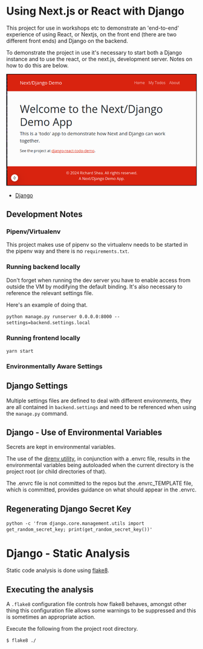 # Using Next.js or React with Django

This project for use in workshops etc to demonstrate an 'end-to-end' experience of using React, or Nextjs, on the front end (there are two different front ends) and Django on the backend.

To demonstrate the project in use it's necessary to start both a Django instance and to use the react, or the next.js, development server. Notes on how to do this are below.

![Screenshot of nextjs frontend.](doco_assets/README.md-assets/nextjs-home-splash.png)

- [Django](./README_DJANGO.md)

## Development Notes

### Pipenv/Virtualenv

This project makes use of pipenv so the virtualenv needs to be started in the pipenv way and there is no `requirements.txt`.


### Running backend locally 

Don't forget when running the dev server you have to enable access from outside the VM by modifying the default binding. It's also necessary to reference the relevant settings file.

Here's an example of doing that.

```
python manage.py runserver 0.0.0.0:8000 --settings=backend.settings.local
```

### Running frontend locally

```
yarn start
```

### Environmentally Aware Settings

## Django Settings
Multiple settings files are defined to deal with different environments, they are all contained in `backend.settings` and need to be referenced when using the `manage.py` command. 

## Django - Use of Environmental Variables
Secrets are kept in environmental variables.

The use of the [direnv utility](https://direnv.net), in conjunction with a .envrc file, results in the environmental variables being autoloaded when the current directory is the project root (or child directories of that).

The .envrc file is not committed to the repos but the .envrc_TEMPLATE file, which is committed, provides guidance on what should appear in the .envrc.

## Regenerating Django Secret Key
```
python -c 'from django.core.management.utils import get_random_secret_key; print(get_random_secret_key())'
```

# Django - Static Analysis
Static code analysis is done using [flake8](https://flake8.pycqa.org/en/latest/#).

## Executing the analysis

A `.flake8` configuration file controls how flake8 behaves, amongst other thing this configuration file allows some warnings to be suppressed and this is sometimes an appropriate action.

Execute the following from the project root directory.

```default
$ flake8 ./
```


